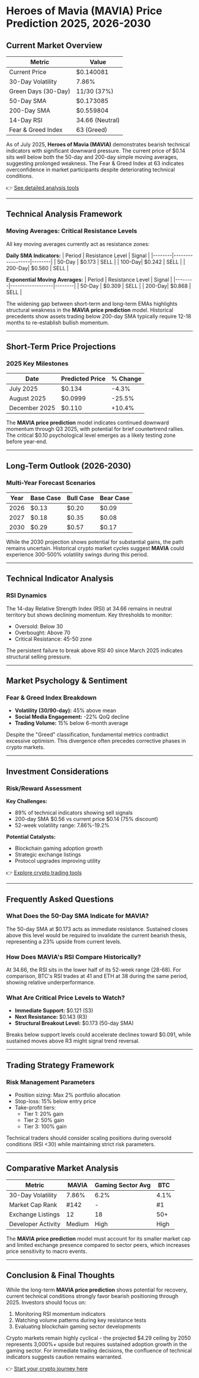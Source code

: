 # Heroes of Mavia (MAVIA) Price Prediction 2025, 2026-2030

## Current Market Overview

| Metric                | Value         |
|-----------------------|---------------|
| Current Price         | $0.140081     |
| 30-Day Volatility     | 7.86%         |
| Green Days (30-Day)   | 11/30 (37%)   |
| 50-Day SMA            | $0.173085     |
| 200-Day SMA           | $0.559804     |
| 14-Day RSI            | 34.66 (Neutral)|
| Fear & Greed Index    | 63 (Greed)    |

As of July 2025, **Heroes of Mavia (MAVIA)** demonstrates bearish technical indicators with significant downward pressure. The current price of $0.14 sits well below both the 50-day and 200-day simple moving averages, suggesting prolonged weakness. The Fear & Greed Index at 63 indicates overconfidence in market participants despite deteriorating technical conditions.

👉 [See detailed analysis tools](https://bit.ly/okx-bonus)

---

## Technical Analysis Framework

### Moving Averages: Critical Resistance Levels

All key moving averages currently act as resistance zones:

**Daily SMA Indicators:**
| Period | Resistance Level | Signal |
|--------|------------------|--------|
| 50-Day | $0.173           | SELL   |
| 100-Day| $0.242           | SELL   |
| 200-Day| $0.560           | SELL   |

**Exponential Moving Averages:**
| Period | Resistance Level | Signal |
|--------|------------------|--------|
| 50-Day | $0.309           | SELL   |
| 200-Day| $0.868           | SELL   |

The widening gap between short-term and long-term EMAs highlights structural weakness in the **MAVIA price prediction** model. Historical precedents show assets trading below 200-day SMA typically require 12-18 months to re-establish bullish momentum.

---

## Short-Term Price Projections

### 2025 Key Milestones
| Date       | Predicted Price | % Change |
|------------|-----------------|----------|
| July 2025  | $0.134          | -4.3%    |
| August 2025| $0.0999         | -25.5%   |
| December 2025| $0.110        | +10.4%   |

The **MAVIA price prediction** model indicates continued downward momentum through Q3 2025, with potential for brief countertrend rallies. The critical $0.10 psychological level emerges as a likely testing zone before year-end.

---

## Long-Term Outlook (2026-2030)

### Multi-Year Forecast Scenarios
| Year | Base Case | Bull Case | Bear Case |
|------|-----------|-----------|-----------|
| 2026 | $0.13     | $0.20     | $0.09     |
| 2027 | $0.18     | $0.35     | $0.08     |
| 2030 | $0.29     | $0.57     | $0.17     |

While the 2030 projection shows potential for substantial gains, the path remains uncertain. Historical crypto market cycles suggest **MAVIA** could experience 300-500% volatility swings during this period.

---

## Technical Indicator Analysis

### RSI Dynamics
The 14-day Relative Strength Index (RSI) at 34.66 remains in neutral territory but shows declining momentum. Key thresholds to monitor:
- Oversold: Below 30
- Overbought: Above 70
- Critical Resistance: 45-50 zone

The persistent failure to break above RSI 40 since March 2025 indicates structural selling pressure.

---

## Market Psychology & Sentiment

### Fear & Greed Index Breakdown
- **Volatility (30/90-day):** 45% above mean
- **Social Media Engagement:** -22% QoQ decline
- **Trading Volume:** 15% below 6-month average

Despite the "Greed" classification, fundamental metrics contradict excessive optimism. This divergence often precedes corrective phases in crypto markets.

---

## Investment Considerations

### Risk/Reward Assessment
**Key Challenges:**
- 89% of technical indicators showing sell signals
- 200-day SMA $0.56 vs current price $0.14 (75% discount)
- 52-week volatility range: 7.86%-19.2%

**Potential Catalysts:**
- Blockchain gaming adoption growth
- Strategic exchange listings
- Protocol upgrades improving utility

👉 [Explore crypto trading tools](https://bit.ly/okx-bonus)

---

## Frequently Asked Questions

### What Does the 50-Day SMA Indicate for MAVIA?
The 50-day SMA at $0.173 acts as immediate resistance. Sustained closes above this level would be required to invalidate the current bearish thesis, representing a 23% upside from current levels.

### How Does MAVIA's RSI Compare Historically?
At 34.66, the RSI sits in the lower half of its 52-week range (28-68). For comparison, BTC's RSI trades at 41 and ETH at 38 during the same period, showing relative underperformance.

### What Are Critical Price Levels to Watch?
- **Immediate Support:** $0.121 (S3)
- **Next Resistance:** $0.143 (R3)
- **Structural Breakout Level:** $0.173 (50-day SMA)

Breaks below support levels could accelerate declines toward $0.091, while sustained moves above R3 might signal trend reversal.

---

## Trading Strategy Framework

### Risk Management Parameters
- Position sizing: Max 2% portfolio allocation
- Stop-loss: 15% below entry price
- Take-profit tiers: 
  - Tier 1: 20% gain
  - Tier 2: 50% gain
  - Tier 3: 100% gain

Technical traders should consider scaling positions during oversold conditions (RSI <30) while maintaining strict risk parameters.

---

## Comparative Market Analysis

| Metric                | MAVIA    | Gaming Sector Avg | BTC    |
|-----------------------|----------|-------------------|--------|
| 30-Day Volatility     | 7.86%    | 6.2%              | 4.1%   |
| Market Cap Rank       | #142     | -                 | #1     |
| Exchange Listings     | 12       | 18                | 50+    |
| Developer Activity    | Medium   | High              | High   |

The **MAVIA price prediction** model must account for its smaller market cap and limited exchange presence compared to sector peers, which increases price sensitivity to macro events.

---

## Conclusion & Final Thoughts

While the long-term **MAVIA price prediction** shows potential for recovery, current technical conditions strongly favor bearish positioning through 2025. Investors should focus on:
1. Monitoring RSI momentum indicators
2. Watching volume patterns during key resistance tests
3. Evaluating blockchain gaming sector developments

Crypto markets remain highly cyclical - the projected $4.29 ceiling by 2050 represents 3,000%+ upside but requires sustained adoption growth in the gaming sector. For immediate trading decisions, the confluence of technical indicators suggests caution remains warranted.

👉 [Start your crypto journey here](https://bit.ly/okx-bonus)